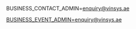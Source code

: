
BUSINESS_CONTACT_ADMIN=enquiry@vinsys.ae

[BUSINESS_EVENT_ADMIN=enquiry@vinsys.ae](mailto:BUSINESS_EVENT_ADMIN=enquiry@vinsys.ae "mailto:business_event_admin=enquiry@vinsys.ae")